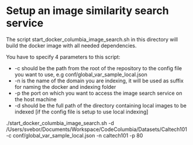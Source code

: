 # Setup an image similarity search service

The script start_docker_columbia_image_search.sh in this directory will build the docker image with all needed dependencies.

You have to specify 4 parameters to this script:
- -c should be the path from the root of the repository to the config file you want to use, e.g conf/global_var_sample_local.json
- -n is the name of the domain you are indexing, it will be used as suffix for naming the docker and indexing folder
- -p the port on which you want to access the image search service on the host machine
- -d should be the full path of the directory containing local images to be indexed [if the config file is setup to use local indexing]

./start_docker_columbia_image_search.sh -d /Users/svebor/Documents/Workspace/CodeColumbia/Datasets/Caltech101 -c 
conf/global_var_sample_local.json -n caltech101 -p 80

